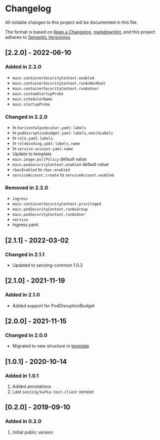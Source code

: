 # Changelog

All notable changes to this project will be documented in this file.

The format is based on [Keep a Changelog](https://keepachangelog.com/en/1.0.0/),
[markdownlint](https://dlaa.me/markdownlint/),
and this project adheres to [Semantic Versioning](https://semver.org/spec/v2.0.0.html).

## [2.2.0] - 2022-06-10

### Added in 2.2.0

- `main.containerSecurityContext.enabled`
- `main.containerSecurityContext.runAsNonRoot`
- `main.containerSecurityContext.runAsUser`
- `main.customStartupProbe`
- `main.schedulerName`
- `main.startupProbe`

### Changed in 2.2.0

- In `horizontalpodscaler.yaml`: `labels`
- In `poddisruptionbudget.yaml`: `labels`, `matchLabels`
- In `role.yaml`: `labels`
- In `rolebinding.yaml`: `labels`, `name`
- In `service-account.yaml`: `name`
- Update to template
- `main.image.pullPolicy` default value
- `main.podsecurityContext.enabled` default value
- `rbacEnabled` to `rbac.enabled`
- `serviceAccount.create` to `serviceAccount.enabled`

### Removed in 2.2.0

- `ingress`
- `main.containerSecurityContext.privileged`
- `main.podSecurityContext.runAsGroup`
- `main.podSecurityContext.runAsUser`
- `service`
- ingress.yaml

## [2.1.1] - 2022-03-02

### Changed in 2.1.1

- Updated to senzing-common 1.0.2

## [2.1.0] - 2021-11-19

### Added in 2.1.0

- Added support for PodDisruptionBudget

## [2.0.0] - 2021-11-15

### Changed in 2.0.0

- Migrated to new structure in [template](https://github.com/Senzing/charts/tree/main/template)

## [1.0.1] - 2020-10-14

### Added in 1.0.1

1. Added annotations
1. Last `senzing/kafka-test-client` version

## [0.2.0] - 2019-09-10

### Added in 0.2.0

1. Initial public version

